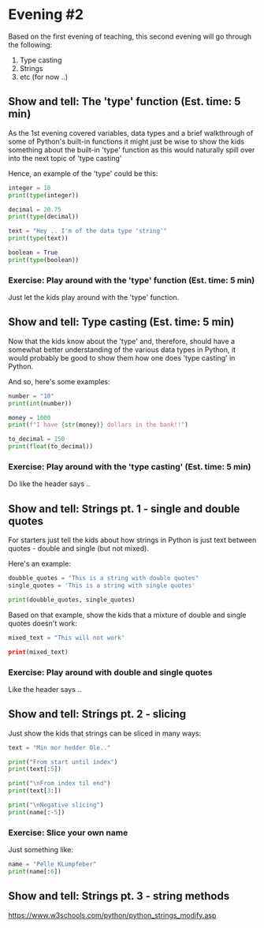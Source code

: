 # Evening #2
Based on the first evening of teaching, this second evening will go through the following:
1. Type casting
2. Strings
3. etc (for now ..)

## Show and tell: The 'type' function (Est. time: 5 min)
As the 1st evening covered variables, data types and a brief walkthrough of some of Python's built-in functions it might just be wise to show the kids something about the built-in 'type' function as this would naturally spill over into the next topic of 'type casting'

Hence, an example of the 'type' could be this:
```python
integer = 10
print(type(integer))

decimal = 20.75
print(type(decimal))

text = "Hey .. I'm of the data type 'string'"
print(type(text))

boolean = True
print(type(boolean))
```

### Exercise: Play around with the 'type' function (Est. time: 5 min)
Just let the kids play around with the 'type' function.

## Show and tell: Type casting (Est. time: 5 min)
Now that the kids know about the 'type' and, therefore, should have a somewhat better understanding of the various data types in Python, it would probably be good to show them how one does 'type casting' in Python.

And so, here's some examples:
```python
number = "10"
print(int(number))

money = 1000
print(f"I have {str(money)} dollars in the bank!!")

to_decimal = 150
print(float(to_decimal))
```

### Exercise: Play around with the 'type casting' (Est. time: 5 min)
Do like the header says ..

## Show and tell: Strings pt. 1 - single and double quotes
For starters just tell the kids about how strings in Python is just text between quotes - double and single (but not mixed).

Here's an example:
```python
doubble_quotes = "This is a string with double quotes"
single_quotes = 'This is a string with single quotes'

print(doubble_quotes, single_quotes)
```

Based on that example, show the kids that a mixture of double and single quotes doesn't work:
```python
mixed_text = "This will not work'

print(mixed_text)
```

### Exercise: Play around with double and single quotes
Like the header says ..

## Show and tell: Strings pt. 2 - slicing
Just show the kids that strings can be sliced in many ways:
```python
text = "Min mor hedder Ole.."

print("From start until index")
print(text[:5])

print("\nFrom index til end")
print(text[3:])

print("\nNegative slicing")
print(name[:-5])
```

### Exercise: Slice your own name
Just something like:
```python
name = "Pelle KLumpfeber"
print(name[:6])
```

## Show and tell: Strings pt. 3 - string methods
https://www.w3schools.com/python/python_strings_modify.asp


